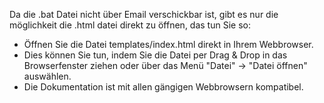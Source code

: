 Da die .bat Datei nicht über Email verschickbar ist, gibt es nur die möglichkeit die .html datei direkt zu öffnen, das tun Sie so:

- Öffnen Sie die Datei templates/index.html direkt in Ihrem Webbrowser.
- Dies können Sie tun, indem Sie die Datei per Drag & Drop in das Browserfenster ziehen oder über das Menü "Datei" -> "Datei öffnen" auswählen.
- Die Dokumentation ist mit allen gängigen Webbrowsern kompatibel.